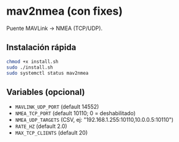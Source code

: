 # mav2nmea (con fixes)
Puente MAVLink → NMEA (TCP/UDP).

## Instalación rápida
```bash
chmod +x install.sh
sudo ./install.sh
sudo systemctl status mav2nmea
```

## Variables (opcional)
- `MAVLINK_UDP_PORT` (default 14552)
- `NMEA_TCP_PORT` (default 10110; 0 = deshabilitado)
- `NMEA_UDP_TARGETS` (CSV, ej: "192.168.1.255:10110,10.0.0.5:10110")
- `RATE_HZ` (default 2.0)
- `MAX_TCP_CLIENTS` (default 20)
